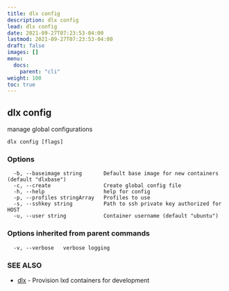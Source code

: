 ```yaml
---
title: dlx config
description: dlx config
lead: dlx config
date: 2021-09-27T07:23:53-04:00
lastmod: 2021-09-27T07:23:53-04:00
draft: false
images: []
menu:
  docs:
    parent: "cli"
weight: 100
toc: true
---
```

## dlx config

manage global configurations

```
dlx config [flags]
```

### Options

```
  -b, --baseimage string       Default base image for new containers (default "dlxbase")
  -c, --create                 Create global config file
  -h, --help                   help for config
  -p, --profiles stringArray   Profiles to use
  -s, --sshkey string          Path to ssh private key authorized for HOST
  -u, --user string            Container username (default "ubuntu")
```

### Options inherited from parent commands

```
  -v, --verbose   verbose logging
```

### SEE ALSO

* [dlx](/docs/cmd/dlx)	 - Provision lxd containers for development


